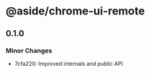 # @aside/chrome-ui-remote

## 0.1.0

### Minor Changes

- 7cfa220: Improved internals and public API
